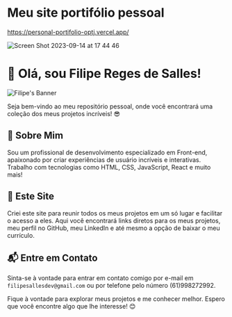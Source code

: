 # Meu site portifólio pessoal

https://personal-portifolio-optj.vercel.app/

![Screen Shot 2023-09-14 at 17 44 46](https://github.com/FilipeSall/personal-portifolio/assets/86988795/5e7b6f75-ffb6-4250-9c6f-a2c788f452d3)

# 👋 Olá, sou Filipe Reges de Salles!

![Filipe's Banner](link_para_uma_imagem_banner.jpg)

Seja bem-vindo ao meu repositório pessoal, onde você encontrará uma coleção dos meus projetos incríveis! 😎

## 💼 Sobre Mim

Sou um profissional de desenvolvimento especializado em Front-end, apaixonado por criar experiências de usuário incríveis e interativas. Trabalho com tecnologias como HTML, CSS, JavaScript, React e muito mais!

## 🚀 Este Site

Criei este site para reunir todos os meus projetos em um só lugar e facilitar o acesso a eles. Aqui você encontrará links diretos para os meus projetos, meu perfil no GitHub, meu LinkedIn e até mesmo a opção de baixar o meu currículo.

## 📬 Entre em Contato

Sinta-se à vontade para entrar em contato comigo por e-mail em `filipesallesdev@gmail.com` ou por telefone pelo número (61)998272992.

Fique à vontade para explorar meus projetos e me conhecer melhor. Espero que você encontre algo que lhe interesse! 😊
